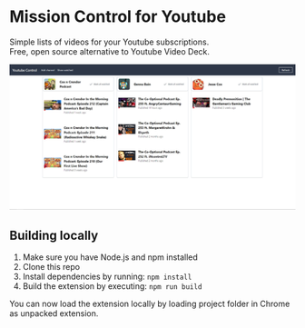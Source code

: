 # Mission Control for Youtube

Simple lists of videos for your Youtube subscriptions.  
Free, open source alternative to Youtube Video Deck.

![Mission Control for Youtube in action](./media/screenshot.jpg 'Mission Control for Youtube in action')

## Building locally

1. Make sure you have Node.js and npm installed
2. Clone this repo
3. Install dependencies by running: `npm install`
4. Build the extension by executing: `npm run build`

You can now load the extension locally by loading project folder in Chrome as unpacked extension.
